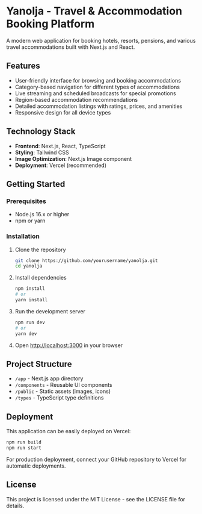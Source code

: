 # Yanolja - Travel & Accommodation Booking Platform

A modern web application for booking hotels, resorts, pensions, and various travel accommodations built with Next.js and React.

## Features

- User-friendly interface for browsing and booking accommodations
- Category-based navigation for different types of accommodations
- Live streaming and scheduled broadcasts for special promotions
- Region-based accommodation recommendations
- Detailed accommodation listings with ratings, prices, and amenities
- Responsive design for all device types

## Technology Stack

- **Frontend**: Next.js, React, TypeScript
- **Styling**: Tailwind CSS
- **Image Optimization**: Next.js Image component
- **Deployment**: Vercel (recommended)

## Getting Started

### Prerequisites

- Node.js 16.x or higher
- npm or yarn

### Installation

1. Clone the repository
   ```bash
   git clone https://github.com/yourusername/yanolja.git
   cd yanolja
   ```

2. Install dependencies
   ```bash
   npm install
   # or
   yarn install
   ```

3. Run the development server
   ```bash
   npm run dev
   # or
   yarn dev
   ```

4. Open [http://localhost:3000](http://localhost:3000) in your browser

## Project Structure

- `/app` - Next.js app directory
- `/components` - Reusable UI components
- `/public` - Static assets (images, icons)
- `/types` - TypeScript type definitions

## Deployment

This application can be easily deployed on Vercel:

```bash
npm run build
npm run start
```

For production deployment, connect your GitHub repository to Vercel for automatic deployments.

## License

This project is licensed under the MIT License - see the LICENSE file for details. 